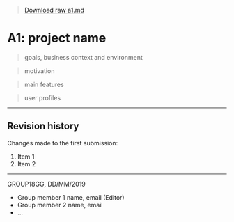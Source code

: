 > [Download raw a1.md](uploads/e3eeab7db522af84c2e0c336ac730a2e/a1.md)

# A1: project name

> goals, business context and environment

> motivation

> main features

> user profiles

***

## Revision history

Changes made to the first submission:
1. Item 1
1. Item 2

***
GROUP18GG, DD/MM/2019

* Group member 1 name, email (Editor)
* Group member 2 name, email
* ...